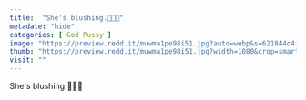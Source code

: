 ```yaml
---
title:  "She's blushing.🥺🤭😘"
metadate: "hide"
categories: [ God Pussy ]
image: "https://preview.redd.it/muwma1pe98i51.jpg?auto=webp&s=621844c4f75ee2d4ab8124e51f9f6a153dfe23fb"
thumb: "https://preview.redd.it/muwma1pe98i51.jpg?width=1080&crop=smart&auto=webp&s=60b9ba38199d409e8531e6830240ad67176b30ad"
visit: ""
---
```

She's blushing.🥺🤭😘
